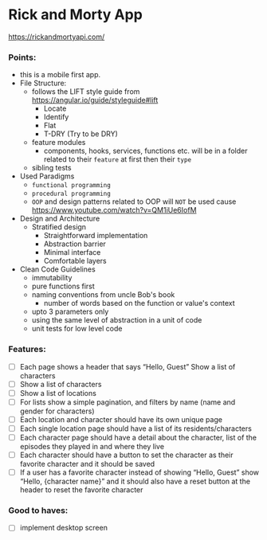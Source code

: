# Rick and Morty App
https://rickandmortyapi.com/

### Points:
- this is a mobile first app.
- File Structure:
  - follows the LIFT style guide from https://angular.io/guide/styleguide#lift
    - Locate
    - Identify
    - Flat
    - T-DRY (Try to be DRY)
  - feature modules
    - components, hooks, services, functions etc. will be in a folder related to their `feature` at first then their `type`
  - sibling tests 
- Used Paradigms
  - `functional programming`
  - `procedural programming`
  - `OOP` and design patterns related to OOP will `NOT` be used cause https://www.youtube.com/watch?v=QM1iUe6IofM
- Design and Architecture
  - Stratified design
    - Straightforward implementation
    - Abstraction barrier
    - Minimal interface
    - Comfortable layers
- Clean Code Guidelines
  - immutability
  - pure functions first
  - naming conventions from uncle Bob's book
    - number of words based on the function or value's context
  - upto 3 parameters only
  - using the same level of abstraction in a unit of code
  - unit tests for low level code

### Features:
- [ ] Each page shows a header that says “Hello, Guest”
Show a list of characters
- [ ] Show a list of characters
- [ ] Show a list of locations
- [ ] For lists show a simple pagination, and filters by name (name and gender
  for characters)
- [ ] Each location and character should have its own unique page
- [ ] Each single location page should have a list of its residents/characters
- [ ] Each character page should have a detail about the character, list of the
  episodes they played in and where they live
- [ ] Each character should have a button to set the character as their favorite
  character and it should be saved
- [ ] If a user has a favorite character instead of showing “Hello, Guest” show
  “Hello, {character name}” and it should also have a reset button at the
  header to reset the favorite character

### Good to haves:
- [ ] implement desktop screen